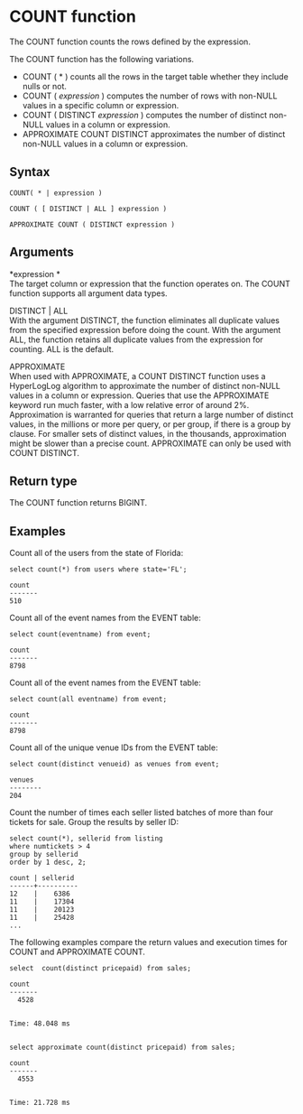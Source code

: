 # COUNT function<a name="r_COUNT"></a>

 The COUNT function counts the rows defined by the expression\.

The COUNT function has the following variations\.
+ COUNT \( \* \) counts all the rows in the target table whether they include nulls or not\.
+ COUNT \( *expression* \) computes the number of rows with non\-NULL values in a specific column or expression\.
+ COUNT \( DISTINCT *expression* \) computes the number of distinct non\-NULL values in a column or expression\.
+ APPROXIMATE COUNT DISTINCT approximates the number of distinct non\-NULL values in a column or expression\.

## Syntax<a name="r_COUNT-synopsis"></a>

```
COUNT( * | expression )
```

```
COUNT ( [ DISTINCT | ALL ] expression )
```

```
APPROXIMATE COUNT ( DISTINCT expression )
```

## Arguments<a name="r_COUNT-arguments"></a>

 *expression *   
The target column or expression that the function operates on\. The COUNT function supports all argument data types\.

DISTINCT \| ALL  
With the argument DISTINCT, the function eliminates all duplicate values from the specified expression before doing the count\. With the argument ALL, the function retains all duplicate values from the expression for counting\. ALL is the default\.

APPROXIMATE  
When used with APPROXIMATE, a COUNT DISTINCT function uses a HyperLogLog algorithm to approximate the number of distinct non\-NULL values in a column or expression\. Queries that use the APPROXIMATE keyword run much faster, with a low relative error of around 2%\. Approximation is warranted for queries that return a large number of distinct values, in the millions or more per query, or per group, if there is a group by clause\. For smaller sets of distinct values, in the thousands, approximation might be slower than a precise count\. APPROXIMATE can only be used with COUNT DISTINCT\.

## Return type<a name="c_Supported_data_types_count"></a>

The COUNT function returns BIGINT\.

## Examples<a name="r_COUNT-examples"></a>

Count all of the users from the state of Florida:

```
select count(*) from users where state='FL';

count
-------
510
```

Count all of the event names from the EVENT table:

```
select count(eventname) from event;

count
-------
8798
```

Count all of the event names from the EVENT table:

```
select count(all eventname) from event;

count
-------
8798
```

Count all of the unique venue IDs from the EVENT table:

```
select count(distinct venueid) as venues from event;

venues
--------
204
```

Count the number of times each seller listed batches of more than four tickets for sale\. Group the results by seller ID:

```
select count(*), sellerid from listing 
where numtickets > 4
group by sellerid
order by 1 desc, 2;

count | sellerid
------+----------
12    |    6386
11    |    17304
11    |    20123
11    |    25428
...
```

The following examples compare the return values and execution times for COUNT and APPROXIMATE COUNT\. 

```
select  count(distinct pricepaid) from sales;
              
count
-------
  4528


Time: 48.048 ms

               
select approximate count(distinct pricepaid) from sales;

count
-------
  4553


Time: 21.728 ms
```